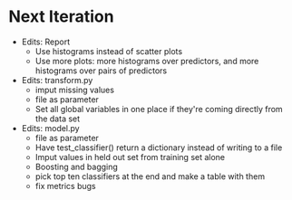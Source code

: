 # Next Iteration

- Edits: Report
	- Use histograms instead of scatter plots
 	- Use more plots: more histograms over predictors, and more histograms over pairs of predictors
 - Edits: transform.py
 	- imput missing values
 	- file as parameter
 	- Set all global variables in one place if they're coming directly from the data set
 - Edits: model.py
 	- file as parameter
 	- Have test_classifier() return a dictionary instead of writing to a file
 	- Imput values in held out set from training set alone
 	- Boosting and bagging
 	- pick top ten classifiers at the end and make a table with them
 	- fix metrics bugs
